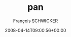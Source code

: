 ---
title: 'pan'
posts: 1
hash: 'wPYJ3bzb'
author: 'François SCHWICKER'
date: 2008-04-14T09:00:56+00:00
sources:
  - https://tokipona.yahoogroups.narkive.com/wPYJ3bzb
---